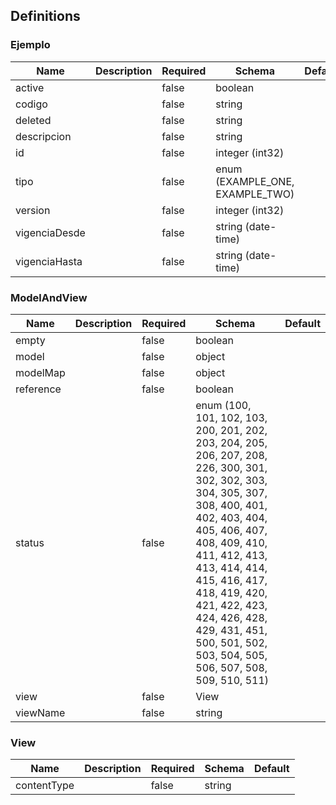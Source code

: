 ## Definitions
### Ejemplo
|Name|Description|Required|Schema|Default|
|----|----|----|----|----|
|active||false|boolean||
|codigo||false|string||
|deleted||false|string||
|descripcion||false|string||
|id||false|integer (int32)||
|tipo||false|enum (EXAMPLE_ONE, EXAMPLE_TWO)||
|version||false|integer (int32)||
|vigenciaDesde||false|string (date-time)||
|vigenciaHasta||false|string (date-time)||


### ModelAndView
|Name|Description|Required|Schema|Default|
|----|----|----|----|----|
|empty||false|boolean||
|model||false|object||
|modelMap||false|object||
|reference||false|boolean||
|status||false|enum (100, 101, 102, 103, 200, 201, 202, 203, 204, 205, 206, 207, 208, 226, 300, 301, 302, 302, 303, 304, 305, 307, 308, 400, 401, 402, 403, 404, 405, 406, 407, 408, 409, 410, 411, 412, 413, 413, 414, 414, 415, 416, 417, 418, 419, 420, 421, 422, 423, 424, 426, 428, 429, 431, 451, 500, 501, 502, 503, 504, 505, 506, 507, 508, 509, 510, 511)||
|view||false|View||
|viewName||false|string||


### View
|Name|Description|Required|Schema|Default|
|----|----|----|----|----|
|contentType||false|string||


